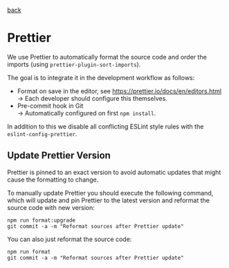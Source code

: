 [back](../README.md)

# Prettier

We use Prettier to automatically format the source code and order the imports (using `prettier-plugin-sort-imports`).

The goal is to integrate it in the development workflow as follows:

- Format on save in the editor, see https://prettier.io/docs/en/editors.html<br>
  → Each developer should configure this themselves.
- Pre-commit hook in Git<br>
  → Automatically configured on first `npm install`.

In addition to this we disable all conflicting ESLint style rules with the `eslint-config-prettier`.

## Update Prettier Version

Prettier is pinned to an exact version to avoid automatic updates that might cause the formatting to change.

To manually update Prettier you should execute the following command, which will update and pin Prettier to the latest version and reformat the source code with new version:

```
npm run format:upgrade
git commit -a -m "Reformat sources after Prettier update"
```

You can also just reformat the source code:

```
npm run format
git commit -a -m "Reformat sources after Prettier update"
```
